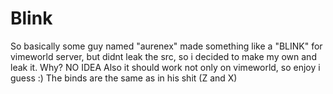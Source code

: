 # Blink
So basically some guy named "aurenex" made something like a "BLINK" for vimeworld server, but didnt leak the src, so i decided to make my own and leak it.
Why? NO IDEA
Also it should work not only on vimeworld, so enjoy i guess :)
The binds are the same as in his shit (Z and X)

